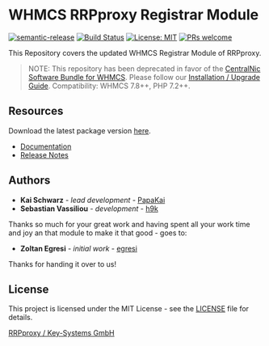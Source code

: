 # WHMCS RRPproxy Registrar Module #

[![semantic-release](https://img.shields.io/badge/%20%20%F0%9F%93%A6%F0%9F%9A%80-semantic--release-e10079.svg)](https://github.com/semantic-release/semantic-release)
[![Build Status](https://github.com/rrpproxy/whmcs-rrpproxy-registrar/workflows/Release/badge.svg?branch=master)](https://github.com/rrpproxy/whmcs-rrpproxy-registrar/workflows/Release/badge.svg?branch=master)
[![License: MIT](https://img.shields.io/badge/License-MIT-blue.svg)](https://opensource.org/licenses/MIT)
[![PRs welcome](https://img.shields.io/badge/PRs-welcome-brightgreen.svg)](https://github.com/rrpproxy/whmcs-rrpproxy-registrar/blob/master/CONTRIBUTING.md)

This Repository covers the updated WHMCS Registrar Module of RRPproxy.

> NOTE: This repository has been deprecated in favor of the [CentralNic Software Bundle for WHMCS](https://github.com/centralnicgroup-opensource/rtldev-middleware-whmcs). Please follow our [Installation / Upgrade Guide](https://centralnic-reseller.github.io/centralnic-reseller/docs/cnr/whmcs/whmcs-cnic-registrar#installation--upgrade). Compatibility: WHMCS 7.8++, PHP 7.2++.

## Resources ##

Download the latest package version [here](https://github.com/rrpproxy/whmcs-rrpproxy-registrar/raw/master/whmcs-rrpproxy-registrar-latest.zip).

* [Documentation](https://centralnic-reseller.github.io/centralnic-reseller/docs/rrpproxy/whmcs/whmcs-rrpproxy-registrar/)
* [Release Notes](https://github.com/rrpproxy/whmcs-rrpproxy-registrar/releases)

## Authors ##

* **Kai Schwarz** - *lead development* - [PapaKai](https://github.com/papakai)
* **Sebastian Vassiliou** - *development* - [h9k](https://github.com/h9k)

Thanks so much for your great work and having spent all your work time and joy an that module to make it that good - goes to:

* **Zoltan Egresi** - *initial work* - [egresi](https://github.com/egresi)

Thanks for handing it over to us!

## License ##

This project is licensed under the MIT License - see the [LICENSE](https://github.com/rrpproxy/whmcs-rrpproxy-registrar/blob/master/LICENSE) file for details.

[RRPproxy / Key-Systems GmbH](https://www.rrpproxy.net/)
